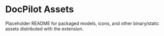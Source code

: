 # DocPilot Assets

Placeholder README for packaged models, icons, and other binary/static assets distributed with the extension.
